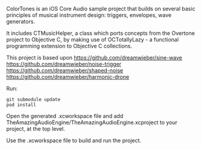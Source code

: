 ColorTones is an iOS Core Audio sample project that builds on several basic principles of musical instrument design: triggers, envelopes, wave generators. 

It includes CTMusicHelper, a class which ports concepts from the Overtone project to Objective C, by making use of OCTotallyLazy - a functional programming extension to Objective C collections. 

This project is based upon 
https://github.com/dreamwieber/sine-wave
https://github.com/dreamwieber/noise-trigger
https://github.com/dreamwieber/shaped-noise
https://github.com/dreamwieber/harmonic-drone


Run:

    git submodule update
    pod install

Open the generated .xcworkspace file and add TheAmazingAudioEngine/TheAmazingAudioEngine.xcproject to your project, at the top level.

Use the .xcworkspace file to build and run the project.

     